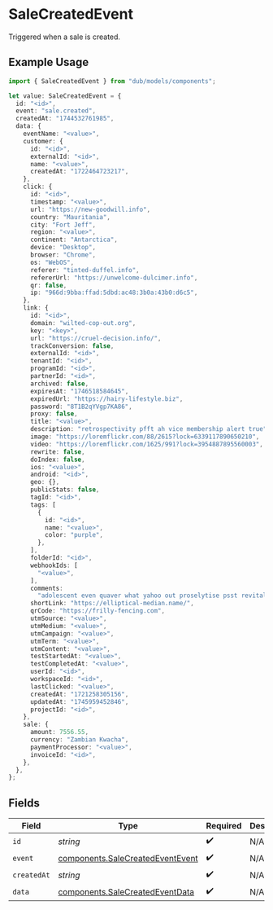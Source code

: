 # SaleCreatedEvent

Triggered when a sale is created.

## Example Usage

```typescript
import { SaleCreatedEvent } from "dub/models/components";

let value: SaleCreatedEvent = {
  id: "<id>",
  event: "sale.created",
  createdAt: "1744532761985",
  data: {
    eventName: "<value>",
    customer: {
      id: "<id>",
      externalId: "<id>",
      name: "<value>",
      createdAt: "1722464723217",
    },
    click: {
      id: "<id>",
      timestamp: "<value>",
      url: "https://new-goodwill.info",
      country: "Mauritania",
      city: "Fort Jeff",
      region: "<value>",
      continent: "Antarctica",
      device: "Desktop",
      browser: "Chrome",
      os: "WebOS",
      referer: "tinted-duffel.info",
      refererUrl: "https://unwelcome-dulcimer.info",
      qr: false,
      ip: "966d:9bba:ffad:5dbd:ac48:3b0a:43b0:d6c5",
    },
    link: {
      id: "<id>",
      domain: "wilted-cop-out.org",
      key: "<key>",
      url: "https://cruel-decision.info/",
      trackConversion: false,
      externalId: "<id>",
      tenantId: "<id>",
      programId: "<id>",
      partnerId: "<id>",
      archived: false,
      expiresAt: "1746518584645",
      expiredUrl: "https://hairy-lifestyle.biz",
      password: "8T1B2qYVgp7KA86",
      proxy: false,
      title: "<value>",
      description: "retrospectivity pfft ah vice membership alert true",
      image: "https://loremflickr.com/88/2615?lock=6339117890650210",
      video: "https://loremflickr.com/1625/991?lock=3954887895560003",
      rewrite: false,
      doIndex: false,
      ios: "<value>",
      android: "<id>",
      geo: {},
      publicStats: false,
      tagId: "<id>",
      tags: [
        {
          id: "<id>",
          name: "<value>",
          color: "purple",
        },
      ],
      folderId: "<id>",
      webhookIds: [
        "<value>",
      ],
      comments:
        "adolescent even quaver what yahoo out proselytise psst revitalise censor jubilantly",
      shortLink: "https://elliptical-median.name/",
      qrCode: "https://frilly-fencing.com",
      utmSource: "<value>",
      utmMedium: "<value>",
      utmCampaign: "<value>",
      utmTerm: "<value>",
      utmContent: "<value>",
      testStartedAt: "<value>",
      testCompletedAt: "<value>",
      userId: "<id>",
      workspaceId: "<id>",
      lastClicked: "<value>",
      createdAt: "1721258305156",
      updatedAt: "1745959452846",
      projectId: "<id>",
    },
    sale: {
      amount: 7556.55,
      currency: "Zambian Kwacha",
      paymentProcessor: "<value>",
      invoiceId: "<id>",
    },
  },
};
```

## Fields

| Field                                                                                | Type                                                                                 | Required                                                                             | Description                                                                          |
| ------------------------------------------------------------------------------------ | ------------------------------------------------------------------------------------ | ------------------------------------------------------------------------------------ | ------------------------------------------------------------------------------------ |
| `id`                                                                                 | *string*                                                                             | :heavy_check_mark:                                                                   | N/A                                                                                  |
| `event`                                                                              | [components.SaleCreatedEventEvent](../../models/components/salecreatedeventevent.md) | :heavy_check_mark:                                                                   | N/A                                                                                  |
| `createdAt`                                                                          | *string*                                                                             | :heavy_check_mark:                                                                   | N/A                                                                                  |
| `data`                                                                               | [components.SaleCreatedEventData](../../models/components/salecreatedeventdata.md)   | :heavy_check_mark:                                                                   | N/A                                                                                  |